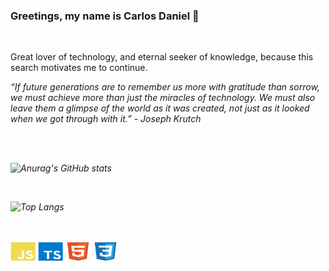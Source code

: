 ### Greetings, my name is Carlos Daniel 🌙

<br>

<p> Great lover of technology, and eternal seeker of knowledge, because this search motivates me to continue. <p/>

<p> <i>“If future generations are to remember us more with gratitude than sorrow, we must achieve more than just the miracles of technology. We must also leave them a glimpse of the world as it was created, not just as it looked when we got through with it.”<i/> - Joseph Krutch <p/>

<br>
<br>

![Anurag's GitHub stats](https://github-readme-stats.vercel.app/api?username=Carlos-Costa-Ribeiro&hide=stars,prs,contribs&theme=onedark&card_width=500px)

<br>

![Top Langs](https://github-readme-stats.vercel.app/api/top-langs/?username=Carlos-Costa-Ribeiro&theme=onedark&layout=compact&card_width=500px)

<br>
<br>

<div style="display: inline_block">
  <img align="center" alt="Rafa-Js" height="30" width="40" src="https://raw.githubusercontent.com/devicons/devicon/master/icons/javascript/javascript-plain.svg">
  <img align="center" alt="Rafa-Ts" height="30" width="40" src="https://raw.githubusercontent.com/devicons/devicon/master/icons/typescript/typescript-plain.svg">
  <img align="center" alt="Rafa-HTML" height="30" width="40" src="https://raw.githubusercontent.com/devicons/devicon/master/icons/html5/html5-original.svg">
  <img align="center" alt="Rafa-CSS" height="30" width="40" src="https://raw.githubusercontent.com/devicons/devicon/master/icons/css3/css3-original.svg">
</div>
